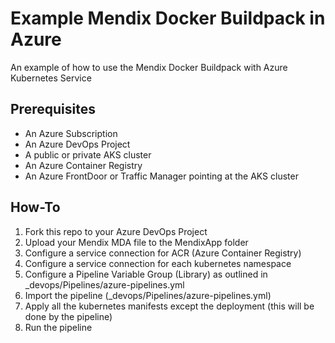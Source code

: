 # Example Mendix Docker Buildpack in Azure
An example of how to use the Mendix Docker Buildpack with Azure Kubernetes Service

## Prerequisites

* An Azure Subscription
* An Azure DevOps Project
* A public or private AKS cluster
* An Azure Container Registry
* An Azure FrontDoor or Traffic Manager pointing at the AKS cluster

## How-To

1. Fork this repo to your Azure DevOps Project
2. Upload your Mendix MDA file to the MendixApp folder
3. Configure a service connection for ACR (Azure Container Registry)
4. Configure a service connection for each kubernetes namespace
5. Configure a Pipeline Variable Group (Library) as outlined in _devops/Pipelines/azure-pipelines.yml
6. Import the pipeline (_devops/Pipelines/azure-pipelines.yml)
7. Apply all the kubernetes manifests except the deployment (this will be done by the pipeline)
8. Run the pipeline
